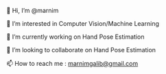 👋 Hi, I’m @marnim

👀 I’m interested in Computer Vision/Machine Learning

🌱 I’m currently working on Hand Pose Estimation

💞️ I’m looking to collaborate on Hand Pose Estimation

📫 How to reach me : marnimgalib@gmail.com
